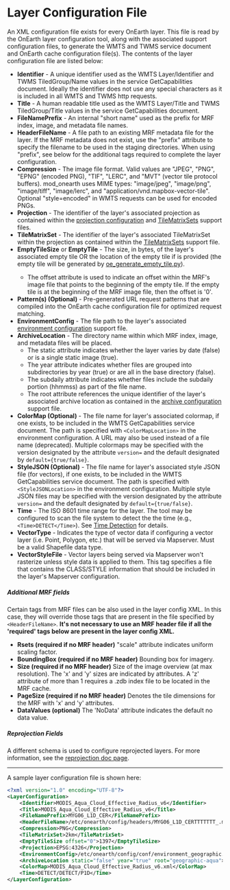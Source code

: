 # Layer Configuration File
An XML configuration file exists for every OnEarth layer.  This file is read by the OnEarth layer configuration tool, along with the associated support configuration files, to generate the WMTS and TWMS service document and OnEarth cache configuration file(s).  The contents of the layer configuration file are listed below:

* **Identifier** - A unique identifier used as the WMTS Layer/Identifier and TWMS TiledGroup/Name values in the service GetCapabilities document.  Ideally the identifier does not use any special characters as it is included in all WMTS and TWMS http requests.
* **Title** - A human readable title used as the WMTS Layer/Title and TWMS TiledGroup/Title values in the service GetCapabilities document.
* **FileNamePrefix** - An internal "short name" used as the prefix for MRF index, image, and metadata file names.
* **HeaderFileName** - A file path to an existing MRF metadata file for the layer. If the MRF metadata does not exist, use the "prefix" attribute to specify the filename to be used in the staging directories. When using "prefix", see below for the additional tags required to complete the layer configuration.
* **Compression** - The image file format.   Valid values are "JPEG", "PNG", "EPNG" (encoded PNG), "TIF", "LERC", and "MVT" (vector tile protocol buffers). mod_onearth uses MIME types: "image/jpeg", "image/png", "image/tiff", "image/lerc", and "application/vnd.mapbox-vector-tile". Optional "style=encoded" in WMTS requests can be used for encoded PNGs.
* **Projection** - The identifier of the layer's associated projection as contained within the [projection configuration](config_support.md#projection-configuration) and [TileMatrixSets](config_support.md#tilematrixsets) support files.
* **TileMatrixSet** - The identifier of the layer's associated TileMatrixSet within the projection as contained within the [TileMatrixSets](config_support.md#tilematrixsets) support file.
* **EmptyTileSize** or **EmptyTile** - The size, in bytes, of the layer's associated empty tile OR the location of the empty tile if <ColorMap> is provided (the empty tile will be generated by [oe_generate_empty_tile.py](../src/empty_tile/README.md)).  
  * The offset attribute is used to indicate an offset within the MRF's image file that points to the beginning of the empty tile.  If the empty tile is at the beginning of the MRF image file, then the offset is '0'.
* **Pattern(s) (Optional)** - Pre-generated URL request patterns that are compiled into the OnEarth cache configuration file for optimized request matching.
* **EnvironmentConfig** - The file path to the layer's associated [environment configuration](config_support.md#environment-configuration) support file.
* **ArchiveLocation** - The directory name within which MRF index, image, and metadata files will be placed.
  * The static attribute indicates whether the layer varies by date (false) or is a single static image (true).
  * The year attribute indicates whether files are grouped into subdirectories by year (true) or are all in the base directory (false).
  * The subdaily attribute indicates whether files include the subdaily portion (hhmmss) as part of the file name.
  * The root attribute references the unique identifier of the layer's associated archive location as contained in the [archive configuration](config_support.md#archive-configuration) support file.
* **ColorMap (Optional)** - The file name for layer's associated colormap, if one exists, to be included in the WMTS GetCapabilities service document. The path is specified with `<ColorMapLocation>` in the environment configuration. A URL may also be used instead of a file name (deprecated). Multiple colormaps may be specified with the version designated by the attribute `version=` and the default designated by `default={true/false}`.
* **StyleJSON (Optional)** - The file name for layer's associated style JSON file (for vectors), if one exists, to be included in the WMTS GetCapabilities service document. The path is specified with `<StyleJSONLocation>` in the environment configuration. Multiple style JSON files may be specified with the version designated by the attribute `version=` and the default designated by `default={true/false}`.
* **Time** - The ISO 8601 time range for the layer.  The tool may be configured to scan the file system to detect the the time (e.g., `<Time>DETECT</Time>`).  See [Time Detection](time_detection.md) for details.
* **VectorType** - Indicates the type of vector data if configuring a vector layer (i.e. Point, Polygon, etc.) that will be served via Mapserver. Must be a valid Shapefile data type.
* **VectorStyleFile** - Vector layers being served via Mapserver won't rasterize unless style data is applied to them. This tag specifies a file that contains the CLASS/STYLE information that should be included in the layer's Mapserver configuration.

##### Additional MRF fields
Certain tags from MRF files can be also used in the layer config XML. In this case, they will override those tags that are present in the file specified by `<HeaderFileName>`. **It's not necessary to use an MRF header file if all the 'required' tags below are present in the layer config XML.**

* **Rsets (required if no MRF header)** "scale" attribute indicates uniform scaling factor.
* **BoundingBox (required if no MRF header)** Bounding box for imagery.
* **Size (required if no MRF header)** Size of the image overview (at max resolution). The 'x' and 'y' sizes are indicated by attributes. A 'z' attribute of more than 1 requires a .zdb index file to be located in the MRF cache.
* **PageSize (required if no MRF header)** Denotes the tile dimensions for the MRF with 'x' and 'y' attributes.
* **DataValues (optional)** The 'NoData' attribute indicates the default no data value.

##### Reprojection Fields
A different schema is used to configure reprojected layers. For more information, see the [reprojection doc page](config_reproject.md).

-----

A sample layer configuration file is shown here:

```xml
<?xml version="1.0" encoding="UTF-8"?>
<LayerConfiguration>
    <Identifier>MODIS_Aqua_Cloud_Effective_Radius_v6</Identifier>
    <Title>MODIS_Aqua_Cloud_Effective_Radius_v6</Title>
    <FileNamePrefix>MYG06_L1D_CER</FileNamePrefix>
    <HeaderFileName>/etc/onearth/config/headers/MYG06_L1D_CERTTTTTTT_.mrf</HeaderFileName>
    <Compression>PNG</Compression>
    <TileMatrixSet>2km</TileMatrixSet>
    <EmptyTileSize offset="0">1397</EmptyTileSize>
    <Projection>EPSG:4326</Projection>
    <EnvironmentConfig>/etc/onearth/config/conf/environment_geographic.xml</EnvironmentConfig>
    <ArchiveLocation static="false" year="true" root="geographic-aqua">MYG06_L1D_CER</ArchiveLocation>
    <ColorMap>MODIS_Aqua_Cloud_Effective_Radius_v6.xml</ColorMap>
    <Time>DETECT/DETECT/P1D</Time>
</LayerConfiguration>
```

